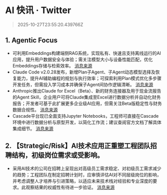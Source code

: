 # AI 快讯 · Twitter

> 2025-10-27T23:55:20.439766Z

## 1. Agentic Focus

- 可利用Embeddings构建端侧RAG系统，实现私有、快速且支持离线运行的AI应用，提升用户数据安全与体验；需关注模型大小与设备性能匹配，优化Embeddings存储与检索效率。 [消息来源](https://x.com/googleaidevs/status/1982896747782234546)
- Claude Code v2.0.28发布，新增Plan子Agent、子Agent动态模型选择及恢复能力，提升AI辅助编程的规划与执行效率；可探索利用Plan模式优化多步骤开发任务，但需投入学习成本并确保子Agent间协作逻辑清晰。 [消息来源](https://x.com/iannuttall/status/1982923886346879345)
- Anthropic推出Claude for Excel（Beta）、新的财务连接器及用于现金流报告的Agent Skill，企业用户可将Claude集成至Excel进行数据分析并自动化财务报告；开发者可基于此扩展更多企业级AI应用，但需关注Beta版稳定性与财务数据合规性。 [消息来源](https://x.com/testingcatalog/status/1982878842080661700)
- Cascade平台现已全面支持Jupyter Notebooks，工程师可直接在Cascade环境中进行数据分析与原型开发，以简化工作流；建议查阅官方文档了解具体集成细节。 [消息来源](https://x.com/windsurf/status/1982908415090516066)

## 2. 【Strategic/Risk】AI技术应用正重塑工程团队招聘结构，初级岗位需求或受影响。

- 采用AI技术的公司在招聘上呈现出对高级员工需求稳定、对初级员工需求减少的趋势；工程团队在制定招聘计划时，应审慎评估AI对不同层级岗位的影响，并考虑调整人才培养与引进策略，以适应未来技术栈对经验和专业深度的要求。此观察结果的权威性有待进一步验证。 [消息来源](https://x.com/dotey/status/1982905378817093708)

